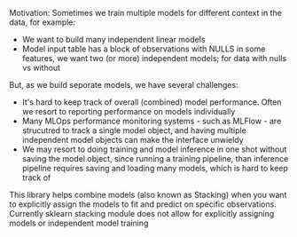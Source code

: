 Motivation:
Sometimes we train multiple models for different context in the data, for example:
 - We want to build many independent linear models
 - Model input table has a block of observations with NULLS in some features, we want two (or more) independent models; for data with nulls vs without

But, as we build seporate models, we have several challenges:
 - It's hard to keep track of overall (combined) model performance.  Often we resort to reporting performance on models individually 
 - Many MLOps performance monitoring systems - such as MLFlow - are strucutred to track a single model object, and having multiple independent model objects can make the interface unwieldy
 - We may resort to doing training and model inference in one shot without saving the model object, since running a training pipeline, than inference pipeline requires saving and loading many models, which is hard to keep track of
 
This library helps combine models (also known as Stacking) when you want to explicitly assign the models to fit and predict on specific observations.  Currently sklearn stacking module does not allow for explicitly assigning models or independent model training
